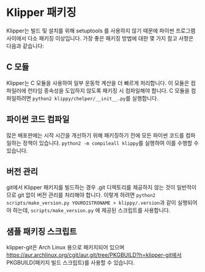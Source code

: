# Klipper 패키징

Klipper는 빌드 및 설치를 위해 setuptools 를 사용하지 않기 때문에 파이썬 프로그램 사이에서 다소 패키징 이상입니다. 가장 좋은 패키징 방법에 대한 몇 가지 참고 사항은 다음과 같습니다:

## C 모듈

Klipper는 C 모듈을 사용하여 일부 운동학 계산을 더 빠르게 처리합니다. 이 모듈은 컴파일러에 런타임 종속성을 도입하지 않도록 패키징 시 컴파일해야 합니다. C 모듈을 컴파일하려면 `python2 klippy/chelper/__init__.py`를 실행합니다.

## 파이썬 코드 컴파일

많은 배포판에는 시작 시간을 개선하기 위해 패키징하기 전에 모든 파이썬 코드를 컴파일하는 정책이 있습니다. `python2 -m compileall klippy`를 실행하여 이를 수행할 수 있습니다.

## 버전 관리

git에서 Klipper 패키지를 빌드하는 경우 .git 디렉토리를 제공하지 않는 것이 일반적이므로 git 없이 버전 관리를 처리해야 합니다. 이렇게 하려면 `python2 scripts/make_version.py YOURDISTRONAME > klippy/.version`과 같이 실행되어야 하는데, `scripts/make_version.py` 에 제공된 스크립트를 사용합니다.

## 샘플 패키징 스크립트

klipper-git은 Arch Linux 용으로 패키지되어 있으며 https://aur.archlinux.org/cgit/aur.git/tree/PKGBUILD?h=klipper-git에서 PKGBUILD(패키지 빌드 스크립트)를 사용할 수 있습니다.
